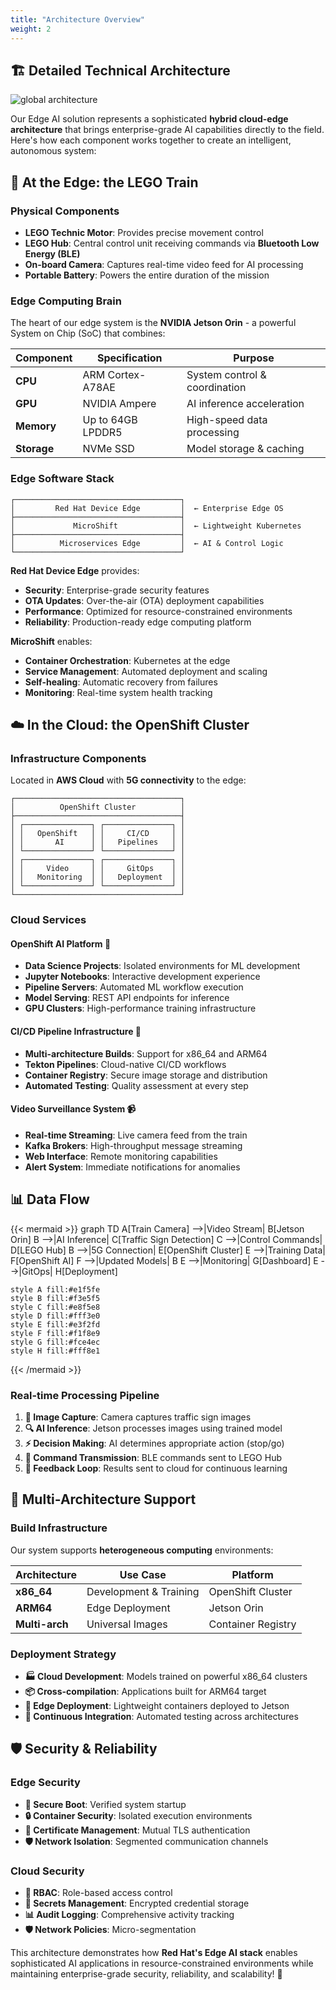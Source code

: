 ```yaml
---
title: "Architecture Overview"
weight: 2
---
```


## 🏗️ Detailed Technical Architecture

![global architecture](/images/architecture-global.png)

Our Edge AI solution represents a sophisticated **hybrid cloud-edge architecture** that brings enterprise-grade AI capabilities directly to the field. Here's how each component works together to create an intelligent, autonomous system:

## 🚂 At the Edge: the LEGO Train

### Physical Components
- **LEGO Technic Motor**: Provides precise movement control
- **LEGO Hub**: Central control unit receiving commands via **Bluetooth Low Energy (BLE)**
- **On-board Camera**: Captures real-time video feed for AI processing
- **Portable Battery**: Powers the entire duration of the mission

### Edge Computing Brain
The heart of our edge system is the **NVIDIA Jetson Orin** - a powerful System on Chip (SoC) that combines:

| Component | Specification | Purpose |
|-----------|---------------|---------|
| **CPU** | ARM Cortex-A78AE | System control & coordination |
| **GPU** | NVIDIA Ampere | AI inference acceleration |
| **Memory** | Up to 64GB LPDDR5 | High-speed data processing |
| **Storage** | NVMe SSD | Model storage & caching |

### Edge Software Stack
```
┌─────────────────────────────────────┐
│         Red Hat Device Edge         │  ← Enterprise Edge OS
├─────────────────────────────────────┤
│             MicroShift              │  ← Lightweight Kubernetes
├─────────────────────────────────────┤
│          Microservices Edge         │  ← AI & Control Logic
└─────────────────────────────────────┘
```

**Red Hat Device Edge** provides:
- **Security**: Enterprise-grade security features
- **OTA Updates**: Over-the-air (OTA) deployment capabilities
- **Performance**: Optimized for resource-constrained environments
- **Reliability**: Production-ready edge computing platform

**MicroShift** enables:
- **Container Orchestration**: Kubernetes at the edge
- **Service Management**: Automated deployment and scaling
- **Self-healing**: Automatic recovery from failures
- **Monitoring**: Real-time system health tracking

## ☁️ In the Cloud: the OpenShift Cluster

### Infrastructure Components
Located in **AWS Cloud** with **5G connectivity** to the edge:

```
┌─────────────────────────────────────┐
│          OpenShift Cluster          │
├─────────────────────────────────────┤
│ ┌───────────────┐ ┌───────────────┐ │
│ │   OpenShift   │ │     CI/CD     │ │
│ │       AI      │ │   Pipelines   │ │
│ └───────────────┘ └───────────────┘ │
│ ┌───────────────┐ ┌───────────────┐ │
│ │     Video     │ │     GitOps    │ │
│ │   Monitoring  │ │   Deployment  │ │
│ └───────────────┘ └───────────────┘ │
└─────────────────────────────────────┘
```

### Cloud Services

#### OpenShift AI Platform 🤖
- **Data Science Projects**: Isolated environments for ML development
- **Jupyter Notebooks**: Interactive development experience
- **Pipeline Servers**: Automated ML workflow execution
- **Model Serving**: REST API endpoints for inference
- **GPU Clusters**: High-performance training infrastructure

#### CI/CD Pipeline Infrastructure 🔄
- **Multi-architecture Builds**: Support for x86_64 and ARM64
- **Tekton Pipelines**: Cloud-native CI/CD workflows
- **Container Registry**: Secure image storage and distribution
- **Automated Testing**: Quality assessment at every step

#### Video Surveillance System 📹
- **Real-time Streaming**: Live camera feed from the train
- **Kafka Brokers**: High-throughput message streaming
- **Web Interface**: Remote monitoring capabilities
- **Alert System**: Immediate notifications for anomalies

## 📊 Data Flow

{{< mermaid >}}
graph TD
    A[Train Camera] -->|Video Stream| B[Jetson Orin]
    B -->|AI Inference| C[Traffic Sign Detection]
    C -->|Control Commands| D[LEGO Hub]
    B -->|5G Connection| E[OpenShift Cluster]
    E -->|Training Data| F[OpenShift AI]
    F -->|Updated Models| B
    E -->|Monitoring| G[Dashboard]
    E -->|GitOps| H[Deployment]
    
    style A fill:#e1f5fe
    style B fill:#f3e5f5
    style C fill:#e8f5e8
    style D fill:#fff3e0
    style E fill:#e3f2fd
    style F fill:#f1f8e9
    style G fill:#fce4ec
    style H fill:#fff8e1
{{< /mermaid >}}

### Real-time Processing Pipeline
1. **📸 Image Capture**: Camera captures traffic sign images
2. **🔍 AI Inference**: Jetson processes images using trained model
3. **⚡ Decision Making**: AI determines appropriate action (stop/go)
4. **📡 Command Transmission**: BLE commands sent to LEGO Hub
5. **🔄 Feedback Loop**: Results sent to cloud for continuous learning

## 🏢 Multi-Architecture Support

### Build Infrastructure
Our system supports **heterogeneous computing** environments:

| Architecture | Use Case | Platform |
|-------------|----------|----------|
| **x86_64** | Development & Training | OpenShift Cluster |
| **ARM64** | Edge Deployment | Jetson Orin |
| **Multi-arch** | Universal Images | Container Registry |

### Deployment Strategy
- **🏭 Cloud Development**: Models trained on powerful x86_64 clusters
- **📦 Cross-compilation**: Applications built for ARM64 target
- **🚀 Edge Deployment**: Lightweight containers deployed to Jetson
- **🔄 Continuous Integration**: Automated testing across architectures

## 🛡️ Security & Reliability

### Edge Security
- **🔐 Secure Boot**: Verified system startup
- **🔒 Container Security**: Isolated execution environments
- **📜 Certificate Management**: Mutual TLS authentication
- **🛡️ Network Isolation**: Segmented communication channels

### Cloud Security
- **🔑 RBAC**: Role-based access control
- **🔐 Secrets Management**: Encrypted credential storage
- **📊 Audit Logging**: Comprehensive activity tracking
- **🛡️ Network Policies**: Micro-segmentation

This architecture demonstrates how **Red Hat's Edge AI stack** enables sophisticated AI applications in resource-constrained environments while maintaining enterprise-grade security, reliability, and scalability! 🚀
